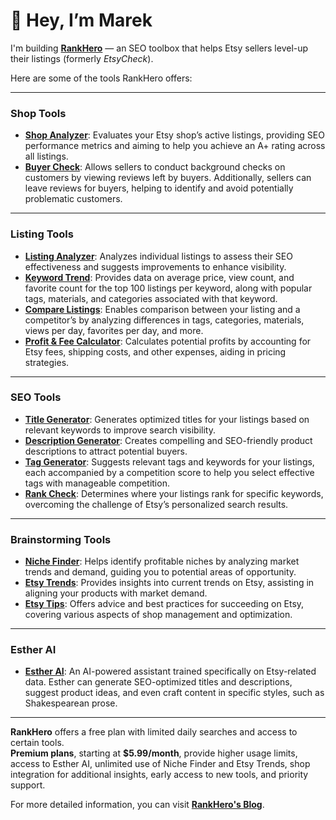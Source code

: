 # 👋 Hey, I’m Marek  
I'm building **[RankHero](https://www.rankhero.com)** — an SEO toolbox that helps Etsy sellers level-up their listings (formerly *EtsyCheck*).  

Here are some of the tools RankHero offers:

---

### Shop Tools
- **[Shop Analyzer](https://www.rankhero.com/shop-analyzer)**: Evaluates your Etsy shop’s active listings, providing SEO performance metrics and aiming to help you achieve an A+ rating across all listings.
- **[Buyer Check](https://www.rankhero.com/buyer-check)**: Allows sellers to conduct background checks on customers by viewing reviews left by buyers. Additionally, sellers can leave reviews for buyers, helping to identify and avoid potentially problematic customers.

---

### Listing Tools
- **[Listing Analyzer](https://www.rankhero.com/listing-analyzer)**: Analyzes individual listings to assess their SEO effectiveness and suggests improvements to enhance visibility.
- **[Keyword Trend](https://www.rankhero.com/keyword-trend)**: Provides data on average price, view count, and favorite count for the top 100 listings per keyword, along with popular tags, materials, and categories associated with that keyword.
- **[Compare Listings](https://www.rankhero.com/compare-listings)**: Enables comparison between your listing and a competitor’s by analyzing differences in tags, categories, materials, views per day, favorites per day, and more.
- **[Profit & Fee Calculator](https://www.rankhero.com/etsy-profit-calculator)**: Calculates potential profits by accounting for Etsy fees, shipping costs, and other expenses, aiding in pricing strategies.

---

### SEO Tools
- **[Title Generator](https://www.rankhero.com/title-generator)**: Generates optimized titles for your listings based on relevant keywords to improve search visibility.
- **[Description Generator](https://www.rankhero.com/description-generator)**: Creates compelling and SEO-friendly product descriptions to attract potential buyers.
- **[Tag Generator](https://www.rankhero.com/tag-generator)**: Suggests relevant tags and keywords for your listings, each accompanied by a competition score to help you select effective tags with manageable competition.
- **[Rank Check](https://www.rankhero.com/rank-check)**: Determines where your listings rank for specific keywords, overcoming the challenge of Etsy’s personalized search results.

---

### Brainstorming Tools
- **[Niche Finder](https://www.rankhero.com/niche-finder)**: Helps identify profitable niches by analyzing market trends and demand, guiding you to potential areas of opportunity.
- **[Etsy Trends](https://www.rankhero.com/etsy-trends)**: Provides insights into current trends on Etsy, assisting in aligning your products with market demand.
- **[Etsy Tips](https://www.rankhero.com/etsy-tips)**: Offers advice and best practices for succeeding on Etsy, covering various aspects of shop management and optimization.

---

### Esther AI
- **[Esther AI](https://www.rankhero.com/ai)**: An AI-powered assistant trained specifically on Etsy-related data. Esther can generate SEO-optimized titles and descriptions, suggest product ideas, and even craft content in specific styles, such as Shakespearean prose.

---

**RankHero** offers a free plan with limited daily searches and access to certain tools.  
**Premium plans**, starting at **$5.99/month**, provide higher usage limits, access to Esther AI, unlimited use of Niche Finder and Etsy Trends, shop integration for additional insights, early access to new tools, and priority support.


For more detailed information, you can visit **[RankHero's Blog](https://blog.rankhero.com/)**.
